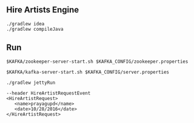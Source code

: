 Hire Artists Engine
---------------------

```
./gradlew idea
./gradlew compileJava
```

Run
---------------

```
$KAFKA/zookeeper-server-start.sh $KAFKA_CONFIG/zookeeper.properties

$KAFKA/kafka-server-start.sh $KAFKA_CONFIG/server.properties
```

```
./gradlew jettyRun
```


```
--header HireArtistRequestEvent
<HireArtistRequest>
   <name>prayagupd</name>
   <date>10/28/2016</date>
</HireArtistRequest>
```
